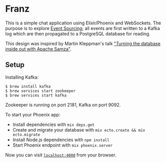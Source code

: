 # Franz

This is a simple chat application using Elixir/Phoenix and WebSockets. The purpose is to explore [Event Sourcing](http://martinfowler.com/eaaDev/EventSourcing.html); all events are first written to a Kafka log which are then propagated to a PostgreSQL database for reading.

This design was inspired by Martin Kleppman's talk ["Turning the database inside out with Apache Samza"](https://www.youtube.com/watch?v=fU9hR3kiOK0).


## Setup

Installing Kafka:

```
$ brew install kafka
$ brew services start zookeeper
$ brew services start kafka
```

Zookeeper is running on port 2181, Kafka on port 9092.

To start your Phoenix app:

  * Install dependencies with `mix deps.get`
  * Create and migrate your database with `mix ecto.create && mix ecto.migrate`
  * Install Node.js dependencies with `npm install`
  * Start Phoenix endpoint with `mix phoenix.server`

Now you can visit [`localhost:4000`](http://localhost:4000) from your browser.
